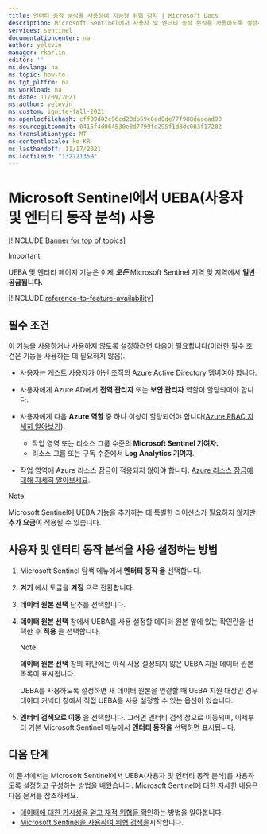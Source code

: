 ```yaml
---
title: 엔터티 동작 분석을 사용하여 지능형 위협 감지 | Microsoft Docs
description: Microsoft Sentinel에서 사용자 및 엔터티 동작 분석을 사용하도록 설정하고 데이터 원본 구성
services: sentinel
documentationcenter: na
author: yelevin
manager: rkarlin
editor: ''
ms.devlang: na
ms.topic: how-to
ms.tgt_pltfrm: na
ms.workload: na
ms.date: 11/09/2021
ms.author: yelevin
ms.custom: ignite-fall-2021
ms.openlocfilehash: cff89d82c96cd20db59e0ed0de77f988dacead90
ms.sourcegitcommit: 0415f4d064530e0d7799fe295f1d8dc003f17202
ms.translationtype: MT
ms.contentlocale: ko-KR
ms.lasthandoff: 11/17/2021
ms.locfileid: "132721350"
---
```

# <a name="enable-user-and-entity-behavior-analytics-ueba-in-microsoft-sentinel"></a>Microsoft Sentinel에서 UEBA(사용자 및 엔터티 동작 분석) 사용 

[!INCLUDE [Banner for top of topics](./includes/banner.md)]

> [!IMPORTANT]
>
> UEBA 및 엔터티 페이지 기능은 이제 **_모든_** Microsoft Sentinel 지역 및 지역에서 **일반 공급됩니다.** 

[!INCLUDE [reference-to-feature-availability](includes/reference-to-feature-availability.md)]

## <a name="prerequisites"></a>필수 조건

이 기능을 사용하거나 사용하지 않도록 설정하려면 다음이 필요합니다(이러한 필수 조건은 기능을 사용하는 데 필요하지 않음).

- 사용자는 게스트 사용자가 아닌 조직의 Azure Active Directory 멤버여야 합니다.

- 사용자에게 Azure AD에서 **전역 관리자** 또는 **보안 관리자** 역할이 할당되어야 합니다.

- 사용자에게 다음 **Azure 역할** 중 하나 이상이 할당되어야 합니다([Azure RBAC 자세히 알아보기](roles.md)).
    - 작업 영역 또는 리소스 그룹 수준의 **Microsoft Sentinel 기여자.**
    - 리소스 그룹 또는 구독 수준에서 **Log Analytics 기여자**.

- 작업 영역에 Azure 리소스 잠금이 적용되지 않아야 합니다. [Azure 리소스 잠금에 대해 자세히 알아보세요](../azure-resource-manager/management/lock-resources.md).

> [!NOTE]
> Microsoft Sentinel에 UEBA 기능을 추가하는 데 특별한 라이선스가 필요하지 않지만 **추가 요금이** 적용될 수 있습니다.

## <a name="how-to-enable-user-and-entity-behavior-analytics"></a>사용자 및 엔터티 동작 분석을 사용 설정하는 방법

1. Microsoft Sentinel 탐색 메뉴에서 **엔터티 동작 을** 선택합니다.

1. **켜기** 에서 토글을 **켜짐** 으로 전환합니다.

1. **데이터 원본 선택** 단추를 선택합니다.

1. **데이터 원본 선택** 창에서 UEBA를 사용 설정할 데이터 원본 옆에 있는 확인란을 선택한 후 **적용** 을 선택합니다.

    > [!NOTE]
    >
    > **데이터 원본 선택** 창의 하단에는 아직 사용 설정되지 않은 UEBA 지원 데이터 원본 목록이 표시됩니다. 
    >
    > UEBA를 사용하도록 설정하면 새 데이터 원본을 연결할 때 UEBA 지원 대상인 경우 데이터 커넥터 창에서 직접 UEBA를 사용 설정할 수 있는 옵션이 있습니다.

1. **엔터티 검색으로 이동** 을 선택합니다. 그러면 엔터티 검색 창으로 이동되며, 이제부터 기본 Microsoft Sentinel 메뉴에서 **엔터티 동작을** 선택하면 표시됩니다.

## <a name="next-steps"></a>다음 단계
이 문서에서는 Microsoft Sentinel에서 UEBA(사용자 및 엔터티 동작 분석)를 사용하도록 설정하고 구성하는 방법을 배웠습니다. Microsoft Sentinel에 대한 자세한 내용은 다음 문서를 참조하세요.
- [데이터에 대한 가시성을 얻고 재적 위협을 확인](get-visibility.md)하는 방법을 알아봅니다.
- [Microsoft Sentinel을 사용하여 위협 검색을](detect-threats-built-in.md)시작합니다.
